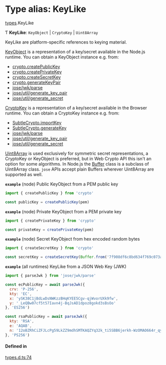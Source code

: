 # Type alias: KeyLike

[types](../modules/types.md).KeyLike

Ƭ **KeyLike**: `KeyObject` \| `CryptoKey` \| `Uint8Array`

KeyLike are platform-specific references to keying material.

[KeyObject](https://nodejs.org/api/crypto.html#crypto_class_keyobject) is a representation of a
key/secret available in the Node.js runtime. You can obtain a KeyObject instance e.g. from:

- [crypto.createPublicKey](https://nodejs.org/api/crypto.html#crypto_crypto_createpublickey_key)
- [crypto.createPrivateKey](https://nodejs.org/api/crypto.html#crypto_crypto_createprivatekey_key)
- [crypto.createSecretKey](https://nodejs.org/api/crypto.html#crypto_crypto_createsecretkey_key_encoding)
- [crypto.generateKeyPair](https://nodejs.org/api/crypto.html#crypto_crypto_generatekeypair_type_options_callback)
- [jose/jwk/parse](../functions/jwk_parse.parseJwk.md#readme)
- [jose/util/generate_key_pair](../functions/util_generate_key_pair.generateKeyPair.md#readme)
- [jose/util/generate_secret](../functions/util_generate_secret.generateSecret.md#readme)

[CryptoKey](https://developer.mozilla.org/en-US/docs/Web/API/CryptoKey) is a representation of a
key/secret available in the Browser runtime. You can obtain a CryptoKey instance e.g. from:

- [SubtleCrypto.importKey](https://developer.mozilla.org/en-US/docs/Web/API/SubtleCrypto/importKey)
- [SubtleCrypto.generateKey](https://developer.mozilla.org/en-US/docs/Web/API/SubtleCrypto/generateKey)
- [jose/jwk/parse](../functions/jwk_parse.parseJwk.md#readme)
- [jose/util/generate_key_pair](../functions/util_generate_key_pair.generateKeyPair.md#readme)
- [jose/util/generate_secret](../functions/util_generate_secret.generateSecret.md#readme)

[Uint8Array](https://developer.mozilla.org/en-US/docs/Web/JavaScript/Reference/Global_Objects/Uint8Array)
is used exclusively for symmetric secret representations, a CryptoKey or KeyObject is
preferred, but in Web Crypto API this isn't an option for some algorithms.
In Node.js the [Buffer](https://nodejs.org/api/buffer.html#buffer_buffer) class is a subclass of Uint8Array
class. `jose` APIs accept plain Buffers wherever Uint8Array are supported as well.

**`example`** (node) Public KeyObject from a PEM public key
```js
import { createPublicKey } from 'crypto'

const publicKey = createPublicKey(pem)
```

**`example`** (node) Private KeyObject from a PEM private key
```js
import { createPrivateKey } from 'crypto'

const privateKey = createPrivateKey(pem)
```

**`example`** (node) Secret KeyObject from hex encoded random bytes
```js
import { createSecretKey } from 'crypto'

const secretKey = createSecretKey(Buffer.from('7f908df6c8bd634f769c073a48986d77677b79bc6aa19b106f976f2db18d38c2', 'hex'))
```

**`example`** (all runtimes) KeyLike from a JSON Web Key (JWK)
```js
import { parseJwk } from 'jose/jwk/parse'

const ecPublicKey = await parseJwk({
  crv: 'P-256',
  kty: 'EC',
  x: 'ySK38C1jBdLwDsNWKzzBHqKYEE5Cgv-qjWvorUXk9fw',
  y: '_LeQBw07cf5t57Iavn4j-BqJsAD1dpoz8gokd3sBsOo'
}, 'ES256')

const rsaPublicKey = await parseJwk({
  kty: 'RSA',
  e: 'AQAB',
  n: '12oBZRhCiZFJLcPg59LkZZ9mdhSMTKAQZYq32k_ti5SBB6jerkh-WzOMAO664r_qyLkqHUSp3u5SbXtseZEpN3XPWGKSxjsy-1JyEFTdLSYe6f9gfrmxkUF_7DTpq0gn6rntP05g2-wFW50YO7mosfdslfrTJYWHFhJALabAeYirYD7-9kqq9ebfFMF4sRRELbv9oi36As6Q9B3Qb5_C1rAzqfao_PCsf9EPsTZsVVVkA5qoIAr47lo1ipfiBPxUCCNSdvkmDTYgvvRm6ZoMjFbvOtgyts55fXKdMWv7I9HMD5HwE9uW839PWA514qhbcIsXEYSFMPMV6fnlsiZvQQ'
}, 'PS256')
```

#### Defined in

[types.d.ts:74](https://github.com/panva/jose/blob/v3.15.0/src/types.d.ts#L74)
